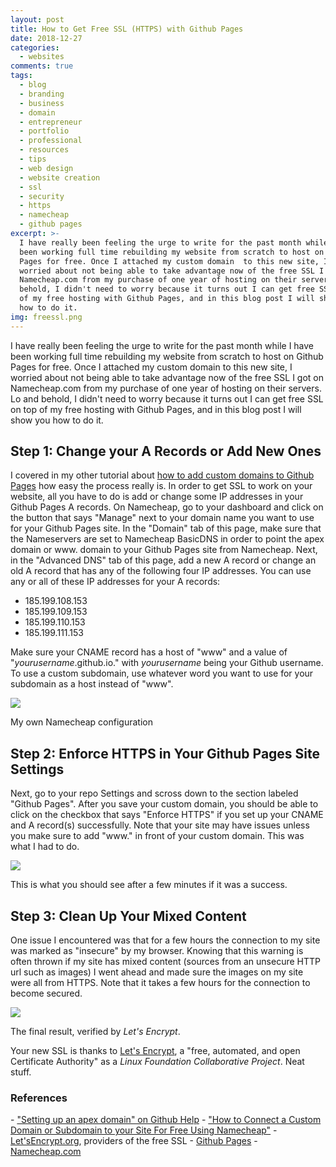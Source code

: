 ```yaml
---
layout: post
title: How to Get Free SSL (HTTPS) with Github Pages
date: 2018-12-27
categories:
  - websites
comments: true
tags:
  - blog
  - branding
  - business
  - domain
  - entrepreneur
  - portfolio
  - professional
  - resources
  - tips
  - web design
  - website creation
  - ssl
  - security
  - https
  - namecheap
  - github pages
excerpt: >-
  I have really been feeling the urge to write for the past month while I have
  been working full time rebuilding my website from scratch to host on Github
  Pages for free. Once I attached my custom domain  to this new site, I
  worried about not being able to take advantage now of the free SSL I got on
  Namecheap.com from my purchase of one year of hosting on their servers. Lo and
  behold, I didn't need to worry because it turns out I can get free SSL on top
  of my free hosting with Github Pages, and in this blog post I will show you
  how to do it.
img: freessl.png
---
```


<p><first-letter>I</first-letter> have really been feeling the urge to write for the past month while I have been working full time rebuilding my website from scratch to host on Github Pages for free. Once I attached my custom domain  to this new site, I worried about not being able to take advantage now of the free SSL I got on Namecheap.com from my purchase of one year of hosting on their servers. Lo and behold, I didn't need to worry because it turns out I can get free SSL on top of my free hosting with Github Pages, and in this blog post I will show you how to do it.</p>

<h2>Step 1: Change your A Records or Add New Ones</h2>

I covered in my other tutorial about <a href="{{ site.url }}/blog/posts/how-to-connect-a-custom-domain-to-your-site-for-free">how to add custom domains to Github Pages</a> how easy the process really is. In order to get SSL to work on your website, all you have to do is add or change some IP addresses in your Github Pages A records. On Namecheap, go to your dashboard and click on the button that says "Manage" next to your domain name you want to use for your Github Pages site. In the "Domain" tab of this page, make sure that the Nameservers  are set to Namecheap BasicDNS in order to point the apex domain or www. domain to your Github Pages site from Namecheap. Next, in the "Advanced DNS" tab of this page, add a new A record or change an old A record that has any of the following four IP addresses. You can use any or all of these IP addresses for your A records:

- 185.199.108.153
- 185.199.109.153
- 185.199.110.153
- 185.199.111.153

Make sure your CNAME record has a host of "www" and a value of "_yourusername_.github.io." with _yourusername_ being your Github username. To use a custom subdomain, use whatever word you want to use for your subdomain as a host instead of "www".

<img src="{{ site.url }}/img/sslnamecheapconfiguration.png" class="img-fluid">

<p class="caption">My own Namecheap configuration</p>

<h2>Step 2: Enforce HTTPS in Your Github Pages Site Settings</h2>

Next, go to your repo Settings and scross down to the section labeled "Github Pages". After you save your custom domain, you should be able to click on the checkbox that says "Enforce HTTPS" if you set up your CNAME and A record(s) successfully. Note that your site may have issues unless you make sure to add "www." in front of your custom domain. This was what I had to do.

<img src="{{ site.url }}/img/sslsuccess.png" class="img-fluid">

<p class="caption">This is what you should see after a few minutes if it was a success.</p>

<h2>Step 3: Clean Up Your Mixed Content</h2>

One issue I encountered was that for a few hours the connection to my site was marked as "insecure" by my browser. Knowing that this warning is often thrown if my site has mixed content (sources from an unsecure HTTP url such as images) I went ahead and made sure the images on my site were all from HTTPS. Note that it takes a few hours for the connection to become secured.

<img src="{{ site.url }}/img/httpssuccess2.png" class="img-fluid">

<p class="caption">The final result, verified by <em>Let's Encrypt</em>.</p>

Your new SSL is thanks to <a href="https://letsencrypt.org/" target="_blank">Let's Encrypt</a>, a "free, automated, and open Certificate Authority" as a _Linux Foundation Collaborative Project_. Neat stuff.

<h3> References</h3>
- <a href="https://help.github.com/articles/setting-up-an-apex-domain/" target="_blank">"Setting up an apex domain" on Github Help</a>
- <a href="https://lizberberena.com/2018-blog/posts/how-to-connect-a-custom-domain-to-your-site-for-free">"How to Connect a Custom Domain or Subdomain to your Site For Free Using Namecheap"</a>
- <a href="https://letsencrypt.org/" target="_blank">Let'sEncrypt.org</a>, providers of the free SSL
- <a href="https://pages.github.com" target="_blank">Github Pages</a>
- <a href="https://namecheap.com" target="_blank">Namecheap.com</a>



